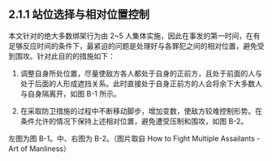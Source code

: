 ## 2.1.1 站位选择与相对位置控制

本文针对的绝大多数绑架行为由 2~5 人集体实施，因此在事发的第一时间，在有足够反应时间的条件下，最紧迫的问题是处理好与各罪犯之间的相对位置，避免受到围攻。针对此目的的措施如下：

1. 调整自身所处位置，尽量使敌方各人都处于自身的正前方，且处于前面的人与处于后面的人形成遮挡关系。此时直接处于自身正前方的人会将余下大多数人与自身隔离开，如图 B-1 所示。

2. 在采取防卫措施的过程中不断移动脚步，增加变数，使敌方较难控制形势。在条件允许的情况下保持上述相对位置，避免遭受压制和围攻，如图 B-2。


左图为图 B-1。中、右图为 B-2。（图片取自 How to Fight Multiple Assailants - Art of Manliness）
